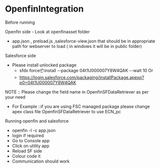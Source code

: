 # OpenfinIntegration
Before running 
 

Openfin side - Look at openfinasset folder 
  -  app.json , preload.js ,salesforce-view.json that should be in appropriate path for webserver to load ( in windows it will be in public folder) 
 
  
 Salesforce side 
  -  Please install unlocked package 
       - sfdx force:package:install --package 04t1U000007Y8W4QAK --wait 10
  Or 
      - https://login.salesforce.com/packaging/installPackage.apexp?p0=04t1U000007Y8W4QAK

NOTE ::  Please change the field name in OpenfinSFDataRetriever as per your need 
  - For Example ::if you are using FSC managed package please change apex class file OpenfinSFDataRetriever to use ECN_pc 
  
  
Running openfin and salesforce
 - openfin  -l -c app.json
  - login if required 
   - Go to Console app 
   - Click on utility app
   - Reload SF side 
   - Colour code it 
   - Communication should work 
   
